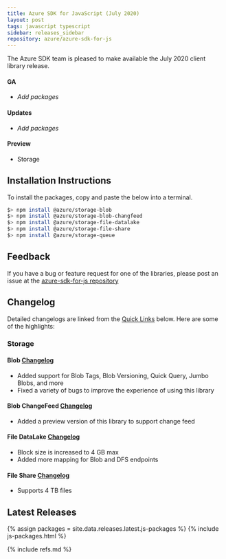```yaml
---
title: Azure SDK for JavaScript (July 2020)
layout: post
tags: javascript typescript
sidebar: releases_sidebar
repository: azure/azure-sdk-for-js
---
```


The Azure SDK team is pleased to make available the July 2020 client library release.

#### GA

- _Add packages_

#### Updates

- _Add packages_

#### Preview

- Storage

## Installation Instructions

To install the packages, copy and paste the below into a terminal.

```bash
$> npm install @azure/storage-blob
$> npm install @azure/storage-blob-changfeed
$> npm install @azure/storage-file-datalake
$> npm install @azure/storage-file-share
$> npm install @azure/storage-queue
```

## Feedback

If you have a bug or feature request for one of the libraries, please post an issue at the [azure-sdk-for-js repository](https://github.com/azure/azure-sdk-for-js/issues)

## Changelog

Detailed changelogs are linked from the [Quick Links](#quick-links) below. Here are some of the highlights:

### Storage

#### Blob [Changelog](https://github.com/Azure/azure-sdk-for-js/blob/master/sdk/storage/storage-blob/CHANGELOG.md)
  - Added support for Blob Tags, Blob Versioning, Quick Query, Jumbo Blobs, and more
  - Fixed a variety of bugs to improve the experience of using this library

#### Blob ChangeFeed [Changelog](https://github.com/Azure/azure-sdk-for-js/blob/master/sdk/storage/storage-blob-changefeed/CHANGELOG.md)
  - Added a preview version of this library to support change feed

#### File DataLake [Changelog](https://github.com/Azure/azure-sdk-for-js/blob/master/sdk/storage/storage-file-datalake/CHANGELOG.md)
  - Block size is increased to 4 GB max
  - Added more mapping for Blob and DFS endpoints

#### File Share [Changelog](https://github.com/Azure/azure-sdk-for-js/blob/master/sdk/storage/storage-file-share/CHANGELOG.md)
  - Supports 4 TB files

## Latest Releases

{% assign packages = site.data.releases.latest.js-packages %}
{% include js-packages.html %}

{% include refs.md %}
